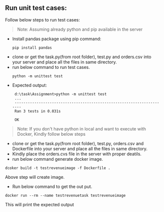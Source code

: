 ## Run unit test cases:

Follow below steps to run test cases:
> Note: Assuming already python and pip available in the server
- Install pandas package using pip command:
   ```
   pip install pandas
   ```
- clone or get the task.py(from root folder), test.py and orders.csv into your server and place all the files in same directory.
- run below command to run test cases.
   ```
   python -m unittest test
   ```
- Expected output:
   ```
    d:\task\Assignment>python -m unittest test
    ...
    ----------------------------------------------------------------------
    Ran 3 tests in 0.031s
    
    OK
   ```
   
> Note: If you don't have python in local and want to execute with Docker, Kindly follow below steps

- clone or get the task.py(from root folder), test.py, orders.csv and Dockerfile into your server and place all the files in same directory.
- Kindly place the orders.cvs file in the server with proper deatils.
- run below command generate docker image.
```
dcoker build -t testrevenueimage -f Dockerfile .
```
Above step will create image.
- Run below command to get the out put.
```
docker run --rm --name testrevenuetask testrevenueimage
```
This will print the expected output

